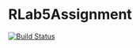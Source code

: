 # RLab5Assignment
[![Build Status](https://travis-ci.org/shvardhan1994/RLab5Assignment.svg?branch=master)](https://travis-ci.org/shvardhan1994/RLab5Assignment)
